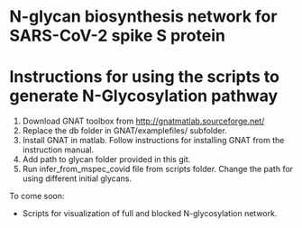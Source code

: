 # N-glycan biosynthesis network for SARS-CoV-2 spike S protein



# Instructions for using the scripts to generate N-Glycosylation pathway
1. Download GNAT toolbox from http://gnatmatlab.sourceforge.net/
2. Replace the db folder in GNAT/examplefiles/ subfolder. 
3. Install GNAT in matlab. Follow instructions for installing GNAT from the instruction manual.
4. Add path to glycan folder provided in this git.
5. Run infer_from_mspec_covid file from scripts folder. Change the path for using different initial glycans.

To come soon:
- Scripts for visualization of full and blocked N-glycosylation network.

 <!-- 6. To visualize the network, run the visualization.m after running the infer_from_mpsec_covid script. -->

